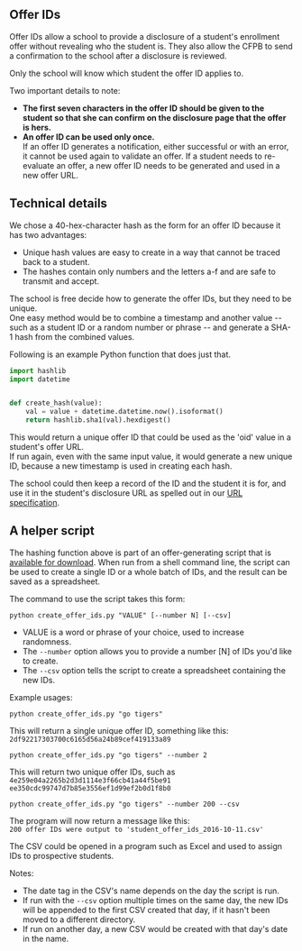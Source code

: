 ## Offer IDs

Offer IDs allow a school to provide a disclosure of a student's enrollment offer without revealing who the student is. They also allow the CFPB to send a confirmation to the school after a disclosure is reviewed.

Only the school will know which student the offer ID applies to.

Two important details to note:  

- **The first seven characters in the offer ID should be given to the student so that she can confirm on the  disclosure page that the offer is hers.** 
- **An offer ID can be used only once.**  
If an offer ID generates a notification, either successful or with an error, it cannot be used again to validate an offer. If a student needs to re-evaluate an offer, a new offer ID needs to be generated and used in a new offer URL. 

## Technical details
We chose a 40-hex-character hash as the form for an offer ID because it has two advantages:  

- Unique hash values are easy to create in a way that cannot be traced back to a student.
- The hashes contain only numbers and the letters a-f and are safe to transmit and accept.

The school is free decide how to generate the offer IDs, but they need to be unique.   
One easy method would be to combine a timestamp and another value -- such as a student ID or a random number or phrase -- and generate a SHA-1 hash from the combined values.

Following is an example Python function that does just that.

```python
import hashlib
import datetime


def create_hash(value):
    val = value + datetime.datetime.now().isoformat()
    return hashlib.sha1(val).hexdigest()
```

This would return a unique offer ID that could be used as the 'oid' value in a student's offer URL.  
If run again, even with the same input value, it would generate a new unique ID, because a new timestamp is used in creating each hash.

The school could then keep a record of the ID and the student it is for, and use it in the student's disclosure URL as spelled out in our [URL specification](https://cfpb.github.io/college-costs/url-spec/).

## A helper script

The hashing function above is part of an offer-generating script that is [available for download](http://files.consumerfinance.gov.s3.amazonaws.com/pb/paying_for_college/scripts/create_offer_ids.py). When run from a shell command line, the script can be used to create a single ID or a whole batch of IDs, and the result can be saved as a spreadsheet.

The command to use the script takes this form:

```
python create_offer_ids.py "VALUE" [--number N] [--csv]
```

- VALUE is a word or phrase of your choice, used to increase randomness.
- The `--number` option allows you to provide a number [N] of IDs you'd like to create.
- The `--csv` option tells the script to create a spreadsheet containing the new IDs.

Example usages:

```
python create_offer_ids.py "go tigers"
```

This will return a single unique offer ID, something like this:  
`2df92217303700c6165d56a24b89cef419133a89`


```
python create_offer_ids.py "go tigers" --number 2
```

This will return two unique offer IDs, such as  
```4e259e04a2265b2d3d1114e3f66cb41a44f5be91```  
```ee350cdc99747d7b85e3556ef1d99ef2b0d1f8b0```


```
python create_offer_ids.py "go tigers" --number 200 --csv
```

The program will now return a message like this:  
```200 offer IDs were output to 'student_offer_ids_2016-10-11.csv'```

The CSV could be opened in a program such as Excel and used to assign IDs to prospective students.

Notes:  
- The date tag in the CSV's name depends on the day the script is run.  
- If run with the `--csv` option multiple times on the same day, the new IDs will be appended to the first CSV created that day, if it hasn't been moved to a different directory.
- If run on another day, a new CSV would be created with that day's date in the name.
